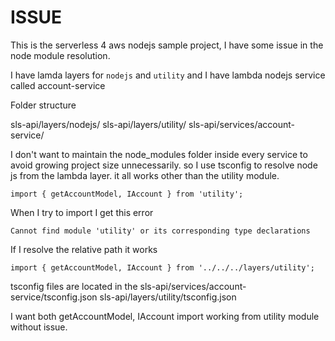 ISSUE
=====

This is the serverless 4 aws nodejs sample project, I have some issue in the node module resolution.

I have lamda layers for `nodejs` and `utility` and I have lambda nodejs service called account-service

Folder structure

sls-api/layers/nodejs/
sls-api/layers/utility/
sls-api/services/account-service/

I don't want to maintain the node_modules folder inside every service to avoid growing project size unnecessarily. so I use tsconfig to resolve node js from the lambda layer. it all works other than the utility module.

```import { getAccountModel, IAccount } from 'utility';```

When I try to import I get this error

```Cannot find module 'utility' or its corresponding type declarations```

If I resolve the relative path it works

```import { getAccountModel, IAccount } from '../../../layers/utility';```

tsconfig files are located in the
sls-api/services/account-service/tsconfig.json
sls-api/layers/utility/tsconfig.json

I want both getAccountModel, IAccount import working from utility module without issue.

